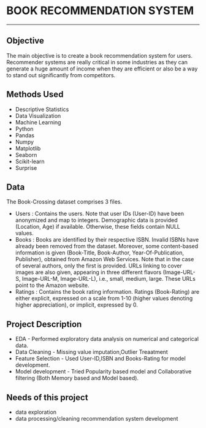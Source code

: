 # BOOK RECOMMENDATION SYSTEM
---
## Objective
The main objective is to create a book recommendation system for users. Recommender systems are really critical in some industries as they can generate a huge amount of income when they are efficient or also be a way to stand out significantly from competitors.

## Methods Used
* Descriptive Statistics
* Data Visualization
* Machine Learning
* Python
* Pandas
* Numpy
* Matplotlib
* Seaborn
* Scikit-learn
* Surprise

## Data
The Book-Crossing dataset comprises 3 files.

* Users : Contains the users. Note that user IDs (User-ID) have been anonymized and map to integers. Demographic data is provided (Location, Age) if available. Otherwise, these fields contain NULL values.
* Books : Books are identified by their respective ISBN. Invalid ISBNs have already been removed from the dataset. Moreover, some content-based information is given (Book-Title, Book-Author, Year-Of-Publication, Publisher), obtained from Amazon Web Services. Note that in the case of several authors, only the first is provided. URLs linking to cover images are also given, appearing in three different flavors (Image-URL-S, Image-URL-M, Image-URL-L), i.e., small, medium, large. These URLs point to the Amazon website.
* Ratings : Contains the book rating information. Ratings (Book-Rating) are either explicit, expressed on a scale from 1-10 (higher values denoting higher appreciation), or implicit, expressed by 0.
## Project Description
* EDA - Performed exploratory data analysis on numerical and categorical data.
* Data Cleaning - Missing value imputation,Outlier Treaatment
* Feature Selection - Used User-ID,ISBN and Books-Rating for model development.
* Model development - Tried Popularity based model and Collaborative filtering (Both Memory based and Model based).
## Needs of this project
* data exploration
* data processing/cleaning
recommendation system development
